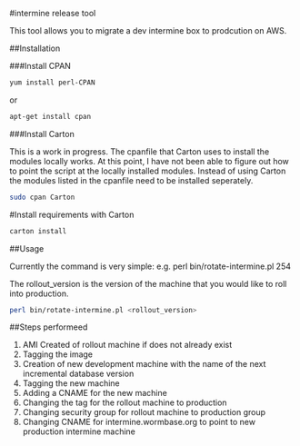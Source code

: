 #intermine release tool

This tool allows you to migrate a dev intermine box to prodcution on AWS. 


##Installation


###Install CPAN

```bash
yum install perl-CPAN
```

or

```bash
apt-get install cpan
```
###Install Carton

This is a work in progress. The cpanfile that Carton uses to install the modules locally works. At this point, I have not been able to figure out how to point the script at the locally installed modules. Instead of using Carton the modules listed in the cpanfile need to be installed seperately. 

```bash
sudo cpan Carton
```

#Install requirements with Carton
```bash
carton install
```

##Usage

Currently the command is very simple: e.g. perl bin/rotate-intermine.pl 254

The rollout_version is the version of the machine that you would like to roll into production.

```bash
perl bin/rotate-intermine.pl <rollout_version>
```

##Steps performeed

1. AMI Created of rollout machine if does not already exist
2. Tagging the image
3. Creation of new development machine with the name of the next incremental database version
4. Tagging the new machine
5. Adding a CNAME for the new machine
6. Changing the tag for the rollout machine to production
7. Changing security group for rollout machine to production group
8. Changing CNAME for intermine.wormbase.org to point to new production intermine machine
